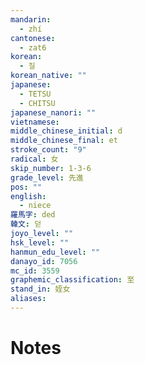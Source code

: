 ```yaml
---
mandarin:
  - zhí
cantonese:
  - zat6
korean:
  - 질
korean_native: ""
japanese:
  - TETSU
  - CHITSU
japanese_nanori: ""
vietnamese:
middle_chinese_initial: d
middle_chinese_final: et
stroke_count: "9"
radical: 女
skip_number: 1-3-6
grade_level: 先進
pos: ""
english:
  - niece
羅馬字: ded
韓文: 덛
joyo_level: ""
hsk_level: ""
hanmun_edu_level: ""
danayo_id: 7056
mc_id: 3559
graphemic_classification: 至
stand_in: 姪女
aliases:
---
```


# Notes
